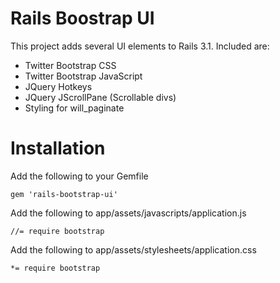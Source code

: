 # Rails Boostrap UI

This project adds several UI elements to Rails 3.1.  Included are:

* Twitter Bootstrap CSS
* Twitter Bootstrap JavaScript
* JQuery Hotkeys
* JQuery JScrollPane (Scrollable divs)
* Styling for will_paginate

# Installation

Add the following to your Gemfile

    gem 'rails-bootstrap-ui'

Add the following to app/assets/javascripts/application.js

    //= require bootstrap

Add the following to app/assets/stylesheets/application.css

    *= require bootstrap
